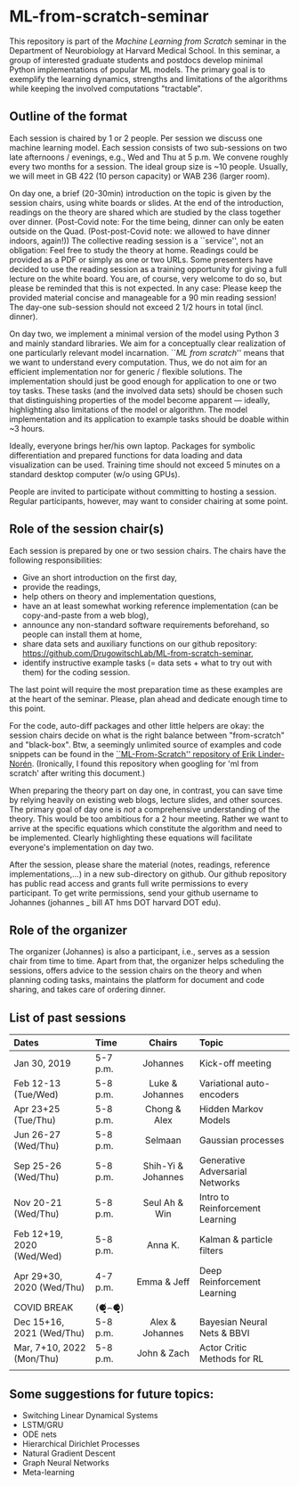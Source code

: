 # ML-from-scratch-seminar
This repository is part of the _Machine Learning from Scratch_ seminar in the Department of Neurobiology at Harvard Medical School.
In this seminar, a group of interested graduate students and postdocs develop minimal Python implementations of popular ML models. The primary goal is to exemplify the learning dynamics, strengths and limitations of the algorithms while keeping the involved computations "tractable".


## Outline of the format

Each session is chaired by 1 or 2 people.
Per session we discuss one machine learning model.
Each session consists of two sub-sessions on two late afternoons / evenings, e.g., Wed and Thu at 5 p.m.
We convene roughly every two months for a session.
The ideal group size is ~10 people.
Usually, we will meet in GB 422 (10 person capacity) or WAB 236 (larger room).

On day one, a brief (20-30min) introduction on the topic is given by the session chairs, using white boards or slides.
At the end of the introduction, readings on the theory are shared  which are studied by the class together over dinner.
(Post-Covid note: For the time being, dinner can only be eaten outside on the Quad. (Post-post-Covid note: we allowed to have dinner indoors, again!))
The collective reading session is a ``service'', not an obligation: Feel free to study the theory at home.
Readings could be provided as a PDF or simply as one or two URLs.
Some presenters have decided to use the reading session as a training opportunity for giving a full lecture on the white board.
You are, of course, very welcome to do so, but please be reminded that this is not expected.
In any case: Please keep the provided material concise and manageable for a 90 min reading session!
The day-one sub-session should not exceed 2 1/2 hours in total (incl. dinner).

On day two, we implement a minimal version of the model  using Python 3 and mainly standard libraries.
We aim for a conceptually clear realization of one particularly relevant model incarnation.
``*ML from scratch*'' means that we want to understand every computation.
Thus, we do not aim for an efficient implementation nor for generic / flexible solutions.
The implementation should just be good enough for application to one or two toy tasks.
These tasks (and the involved data sets) should be chosen such that distinguishing properties of the model
become apparent — ideally, highlighting also limitations of the model or algorithm.
The model implementation and its application to example tasks should be doable within ~3 hours.

Ideally, everyone brings her/his own laptop.
Packages for symbolic differentiation and prepared functions for data loading and data visualization can be used.
Training time should not exceed 5 minutes on a standard desktop computer (w/o using GPUs).

People are invited to participate without committing to hosting a session. Regular participants, however, may want to consider chairing at some point.

## Role of the session chair(s)
Each session is prepared by one or two session chairs.
The chairs have the following responsibilities:
  - Give an short introduction on the first day,
  - provide the readings,
  - help others on theory and implementation questions,
  - have an at least somewhat working reference implementation (can be copy-and-paste from a web blog),
  - announce any non-standard software requirements beforehand, so people can install them at home,
  - share data sets and auxiliary functions on our github repository: https://github.com/DrugowitschLab/ML-from-scratch-seminar,
  - identify instructive example tasks (= data sets + what to try out with them) for the coding session.

The last point will require the most preparation time as these examples are at the heart of the seminar.
Please, plan ahead and dedicate enough time to this point.

For the code, auto-diff packages and other little helpers are okay: the session chairs decide on what is the right balance between "from-scratch" and "black-box". Btw, a seemingly unlimited source of examples and code snippets can be found in the [``ML-From-Scratch'' repository of Erik Linder-Norén](https://github.com/eriklindernoren/ML-From-Scratch). (Ironically, I found this repository when googling for 'ml from scratch' after writing this document.)

When preparing the theory part on day one, in contrast, you can save time by relying heavily on existing web blogs, lecture slides, and other sources.
The primary goal of day one is *not* a comprehensive understanding of the theory. This would be too ambitious for a 2 hour meeting.
Rather we want to arrive at the specific equations which constitute the algorithm and need to be implemented.
Clearly highlighting these equations will facilitate everyone's implementation on day two.

After the session, please share the material (notes, readings, reference implementations,...) in a new sub-directory on github.
Our github repository has public read access and grants full write permissions to every participant.
To get write permissions, send your github username to Johannes (johannes _ bill AT hms DOT harvard DOT edu).

## Role of the organizer

The organizer (Johannes) is also a participant, i.e., serves as a session chair from time to time.
Apart from that, the organizer helps scheduling the sessions, offers advice to the session chairs on the theory and when planning coding tasks, maintains the platform for document and code sharing, and takes care of ordering dinner.


## List of past sessions

|     Dates                  |   Time   |     Chairs           |     Topic                       |
|:---------------------------|:---------|:--------------------:|:--------------------------------|
| Jan 30, 2019               | 5-7 p.m. | Johannes             | Kick-off meeting                |
| Feb 12-13 (Tue/Wed)        | 5-8 p.m. | Luke & Johannes      | Variational auto-encoders       |
| Apr 23+25 (Tue/Thu)        | 5-8 p.m. | Chong & Alex         | Hidden Markov Models            |
| Jun 26-27 (Wed/Thu)        | 5-8 p.m. | Selmaan              | Gaussian processes              |
| Sep 25-26 (Wed/Thu)        | 5-8 p.m. | Shih-Yi & Johannes   | Generative Adversarial Networks |
| Nov 20-21 (Wed/Thu)        | 5-8 p.m. | Seul Ah & Win        | Intro to Reinforcement Learning |
| Feb 12+19, 2020 (Wed/Wed)  | 5-8 p.m. | Anna K.              | Kalman & particle filters       |
| Apr 29+30, 2020 (Wed/Thu)  | 4-7 p.m. | Emma & Jeff          | Deep Reinforcement Learning     |
| COVID BREAK                | (⚈̥̥̥̥̥́⌢⚈̥̥̥̥̥̀)    |                      |                                 |
| Dec 15+16, 2021 (Wed/Thu)  | 5-8 p.m. | Alex & Johannes      | Bayesian Neural Nets & BBVI     |
| Mar, 7+10, 2022 (Mon/Thu)  | 5-8 p.m. | John & Zach          | Actor Critic Methods for RL     |
|                            |          |                      |                                 |

## Some suggestions for future topics:

- Switching Linear Dynamical Systems
- LSTM/GRU
- ODE nets 
- Hierarchical Dirichlet Processes
- Natural Gradient Descent
- Graph Neural Networks
- Meta-learning


